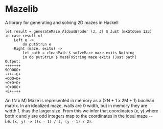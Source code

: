 # Mazelib
A library for generating and solving 2D mazes in Haskell

```
let result = generateMaze AldousBroder (3, 3) $ Just (mkStdGen 123)
in case result of
    Left e ->
        do putStrLn e
    Right (maze, exits) ->
        let path = cleanPath $ solveMaze maze exits Nothing
        in do putStrLn $ mazeToString maze exits (Just path)
Output:
+++++++
SOOOOO+
+++++O+
+OOO+O+
+O+O+O+
+O+OOO+
+E+++++
```

An (N x M) Maze is represented in memory as a (2N + 1 x 2M + 1) boolean matrix. 
In an idealized maze, walls are 0 width, but in memory they are width 1, thus 
the larger size. From this we infer that coordinates (x, y) where both x and y 
are odd integers map to the coordinates in the ideal maze -- i.e. 
`(x, y) -> ((x - 1) / 2, (y - 1) / 2)`.


